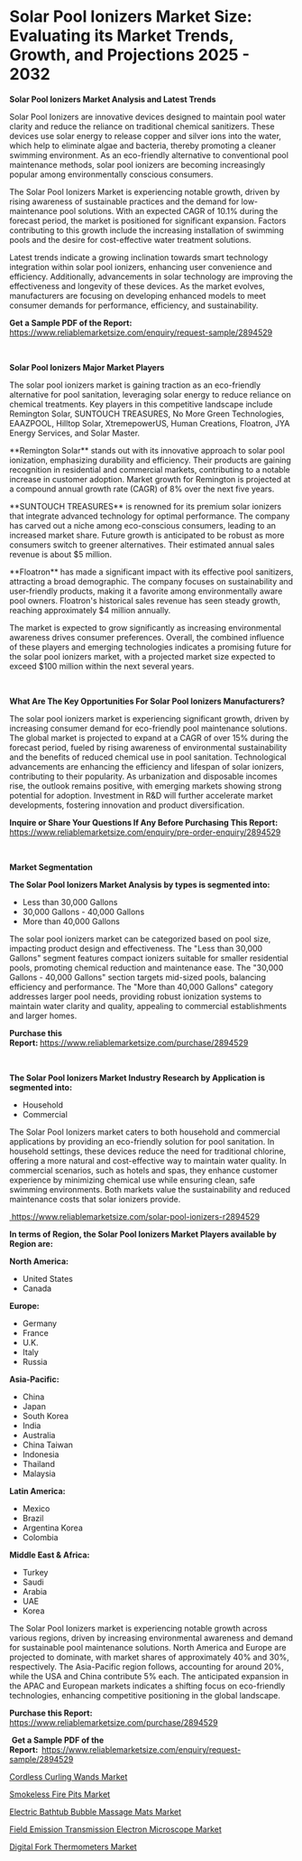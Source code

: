 <p><h1>Solar Pool Ionizers Market Size: Evaluating its Market Trends, Growth, and Projections 2025 - 2032</h1></p><p><strong>Solar Pool Ionizers Market Analysis and Latest Trends</strong></p>
<p><p>Solar Pool Ionizers are innovative devices designed to maintain pool water clarity and reduce the reliance on traditional chemical sanitizers. These devices use solar energy to release copper and silver ions into the water, which help to eliminate algae and bacteria, thereby promoting a cleaner swimming environment. As an eco-friendly alternative to conventional pool maintenance methods, solar pool ionizers are becoming increasingly popular among environmentally conscious consumers.</p><p>The Solar Pool Ionizers Market is experiencing notable growth, driven by rising awareness of sustainable practices and the demand for low-maintenance pool solutions. With an expected CAGR of 10.1% during the forecast period, the market is positioned for significant expansion. Factors contributing to this growth include the increasing installation of swimming pools and the desire for cost-effective water treatment solutions.</p><p>Latest trends indicate a growing inclination towards smart technology integration within solar pool ionizers, enhancing user convenience and efficiency. Additionally, advancements in solar technology are improving the effectiveness and longevity of these devices. As the market evolves, manufacturers are focusing on developing enhanced models to meet consumer demands for performance, efficiency, and sustainability.</p></p>
<p><strong>Get a Sample PDF of the Report:&nbsp;</strong> <a href="https://www.reliablemarketsize.com/enquiry/request-sample/2894529?utm_campaign=1133&utm_medium=2&utm_source=Github&utm_content=ia&utm_term=15032025&utm_id=solar-pool-ionizers">https://www.reliablemarketsize.com/enquiry/request-sample/2894529</a></p>
<p>&nbsp;</p>
<p><strong>Solar Pool Ionizers Major Market Players</strong></p>
<p><p>The solar pool ionizers market is gaining traction as an eco-friendly alternative for pool sanitation, leveraging solar energy to reduce reliance on chemical treatments. Key players in this competitive landscape include Remington Solar, SUNTOUCH TREASURES, No More Green Technologies, EAAZPOOL, Hilltop Solar, XtremepowerUS, Human Creations, Floatron, JYA Energy Services, and Solar Master.</p><p>**Remington Solar** stands out with its innovative approach to solar pool ionization, emphasizing durability and efficiency. Their products are gaining recognition in residential and commercial markets, contributing to a notable increase in customer adoption. Market growth for Remington is projected at a compound annual growth rate (CAGR) of 8% over the next five years.</p><p>**SUNTOUCH TREASURES** is renowned for its premium solar ionizers that integrate advanced technology for optimal performance. The company has carved out a niche among eco-conscious consumers, leading to an increased market share. Future growth is anticipated to be robust as more consumers switch to greener alternatives. Their estimated annual sales revenue is about $5 million.</p><p>**Floatron** has made a significant impact with its effective pool sanitizers, attracting a broad demographic. The company focuses on sustainability and user-friendly products, making it a favorite among environmentally aware pool owners. Floatron's historical sales revenue has seen steady growth, reaching approximately $4 million annually. </p><p>The market is expected to grow significantly as increasing environmental awareness drives consumer preferences. Overall, the combined influence of these players and emerging technologies indicates a promising future for the solar pool ionizers market, with a projected market size expected to exceed $100 million within the next several years.</p></p>
<p>&nbsp;</p>
<p><strong>What Are The Key Opportunities For Solar Pool Ionizers Manufacturers?</strong></p>
<p><p>The solar pool ionizers market is experiencing significant growth, driven by increasing consumer demand for eco-friendly pool maintenance solutions. The global market is projected to expand at a CAGR of over 15% during the forecast period, fueled by rising awareness of environmental sustainability and the benefits of reduced chemical use in pool sanitation. Technological advancements are enhancing the efficiency and lifespan of solar ionizers, contributing to their popularity. As urbanization and disposable incomes rise, the outlook remains positive, with emerging markets showing strong potential for adoption. Investment in R&D will further accelerate market developments, fostering innovation and product diversification.</p></p>
<p><strong>Inquire or Share Your Questions If Any Before Purchasing This Report:</strong> <a href="https://www.reliablemarketsize.com/enquiry/pre-order-enquiry/2894529?utm_campaign=1133&utm_medium=2&utm_source=Github&utm_content=ia&utm_term=15032025&utm_id=solar-pool-ionizers">https://www.reliablemarketsize.com/enquiry/pre-order-enquiry/2894529</a></p>
<p>&nbsp;</p>
<p><strong>Market Segmentation</strong></p>
<p><strong>The Solar Pool Ionizers Market Analysis by types is segmented into:</strong></p>
<p><ul><li>Less than 30,000 Gallons</li><li>30,000 Gallons - 40,000 Gallons</li><li>More than 40,000 Gallons</li></ul></p>
<p><p>The solar pool ionizers market can be categorized based on pool size, impacting product design and effectiveness. The "Less than 30,000 Gallons" segment features compact ionizers suitable for smaller residential pools, promoting chemical reduction and maintenance ease. The "30,000 Gallons - 40,000 Gallons" section targets mid-sized pools, balancing efficiency and performance. The "More than 40,000 Gallons" category addresses larger pool needs, providing robust ionization systems to maintain water clarity and quality, appealing to commercial establishments and larger homes.</p></p>
<p><strong>Purchase this Report:&nbsp;</strong><a href="https://www.reliablemarketsize.com/purchase/2894529?utm_campaign=1133&utm_medium=2&utm_source=Github&utm_content=ia&utm_term=15032025&utm_id=solar-pool-ionizers">https://www.reliablemarketsize.com/purchase/2894529</a></p>
<p>&nbsp;</p>
<p><strong>The Solar Pool Ionizers Market Industry Research by Application is segmented into:</strong></p>
<p><ul><li>Household</li><li>Commercial</li></ul></p>
<p><p>The Solar Pool Ionizers market caters to both household and commercial applications by providing an eco-friendly solution for pool sanitation. In household settings, these devices reduce the need for traditional chlorine, offering a more natural and cost-effective way to maintain water quality. In commercial scenarios, such as hotels and spas, they enhance customer experience by minimizing chemical use while ensuring clean, safe swimming environments. Both markets value the sustainability and reduced maintenance costs that solar ionizers provide.</p></p>
<p><a href="https://www.reliablemarketsize.com/solar-pool-ionizers-r2894529?utm_campaign=1133&utm_medium=2&utm_source=Github&utm_content=ia&utm_term=15032025&utm_id=solar-pool-ionizers">&nbsp;https://www.reliablemarketsize.com/solar-pool-ionizers-r2894529</a></p>
<p><strong>In terms of Region, the Solar Pool Ionizers Market Players available by Region are:</strong></p>
<p>
    <p> <strong> North America: </strong>
        <ul>
            <li>United States</li>
            <li>Canada</li>
        </ul>
        </p> 
    <p> <strong> Europe: </strong>
        <ul>
            <li>Germany</li>
            <li>France</li>
            <li>U.K.</li>
            <li>Italy</li>
            <li>Russia</li>
        </ul>
        </p> 
    <p> <strong> Asia-Pacific: </strong>
        <ul>
            <li>China</li>
            <li>Japan</li>
            <li>South Korea</li>
            <li>India</li>
            <li>Australia</li>
            <li>China Taiwan</li>
            <li>Indonesia</li>
            <li>Thailand</li>
            <li>Malaysia</li>
        </ul>
        </p> 
    <p> <strong> Latin America: </strong>
        <ul>
            <li>Mexico</li>
            <li>Brazil</li>
            <li>Argentina Korea</li>
            <li>Colombia</li>
        </ul>
        </p> 
    <p> <strong> Middle East & Africa: </strong>
        <ul>
            <li>Turkey</li>
            <li>Saudi</li>
            <li>Arabia</li>
            <li>UAE</li>
            <li>Korea</li>
        </ul>
    </p>
    </p>
<p><p>The Solar Pool Ionizers market is experiencing notable growth across various regions, driven by increasing environmental awareness and demand for sustainable pool maintenance solutions. North America and Europe are projected to dominate, with market shares of approximately 40% and 30%, respectively. The Asia-Pacific region follows, accounting for around 20%, while the USA and China contribute 5% each. The anticipated expansion in the APAC and European markets indicates a shifting focus on eco-friendly technologies, enhancing competitive positioning in the global landscape.</p></p>
<p><strong>Purchase this Report: </strong><a href="https://www.reliablemarketsize.com/purchase/2894529?utm_campaign=1133&utm_medium=2&utm_source=Github&utm_content=ia&utm_term=15032025&utm_id=solar-pool-ionizers">https://www.reliablemarketsize.com/purchase/2894529</a></p>
<p>&nbsp;<strong>Get a Sample PDF of the Report:&nbsp;&nbsp;</strong><a href="https://www.reliablemarketsize.com/enquiry/request-sample/2894529?utm_campaign=1133&utm_medium=2&utm_source=Github&utm_content=ia&utm_term=15032025&utm_id=solar-pool-ionizers">https://www.reliablemarketsize.com/enquiry/request-sample/2894529</a></p>
<p><strong></strong></p>
<p><p><a href="https://github.com/goreabeeran/Market-Research-Report-List-1/blob/main/cordless-curling-wands-market.md?utm_campaign=1133&utm_medium=2&utm_source=Github&utm_content=ia&utm_term=15032025&utm_id=solar-pool-ionizers">Cordless Curling Wands Market</a></p><p><a href="https://github.com/shapurforouz/Market-Research-Report-List-1/blob/main/smokeless-fire-pits-market.md?utm_campaign=1133&utm_medium=2&utm_source=Github&utm_content=ia&utm_term=15032025&utm_id=solar-pool-ionizers">Smokeless Fire Pits Market</a></p><p><a href="https://github.com/prumrupear/Market-Research-Report-List-1/blob/main/electric-bathtub-bubble-massage-mats-market.md?utm_campaign=1133&utm_medium=2&utm_source=Github&utm_content=ia&utm_term=15032025&utm_id=solar-pool-ionizers">Electric Bathtub Bubble Massage Mats Market</a></p><p><a href="https://github.com/siriyagayo/Market-Research-Report-List-1/blob/main/field-emission-transmission-electron-microscope-market.md?utm_campaign=1133&utm_medium=2&utm_source=Github&utm_content=ia&utm_term=15032025&utm_id=solar-pool-ionizers">Field Emission Transmission Electron Microscope Market</a></p><p><a href="https://github.com/klinzenisaa/Market-Research-Report-List-1/blob/main/digital-fork-thermometers-market.md?utm_campaign=1133&utm_medium=2&utm_source=Github&utm_content=ia&utm_term=15032025&utm_id=solar-pool-ionizers">Digital Fork Thermometers Market</a></p></p>